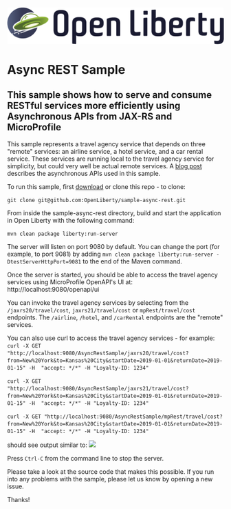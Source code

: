 ![](https://github.com/OpenLiberty/open-liberty/blob/master/logos/logo_horizontal_light_navy.png)

# Async REST Sample
## This sample shows how to serve and consume RESTful services more efficiently using Asynchronous APIs from JAX-RS and MicroProfile

This sample represents a travel agency service that depends on three "remote" services: an airline service, a hotel service, and a car rental service.
These services are running local to the travel agency service for simplicity, but could very well be actual remote services. A [blog post](AsyncREST.asciidoc)
describes the asynchronous APIs used in this sample.

To run this sample, first [download](https://github.com/OpenLiberty/sample-async-rest/archive/master.zip) or clone this repo - to clone:
```
git clone git@github.com:OpenLiberty/sample-async-rest.git
```

From inside the sample-async-rest directory, build and start the application in Open Liberty with the following command:
```
mvn clean package liberty:run-server
```

The server will listen on port 9080 by default.  You can change the port (for example, to port 9081) by adding `mvn clean package liberty:run-server -DtestServerHttpPort=9081` to the end of the Maven command.

Once the server is started, you should be able to access the travel agency services using MicroProfile OpenAPI's UI at:
http://localhost:9080/openapi/ui

You can invoke the travel agency services by selecting from the `/jaxrs20/travel/cost`, `jaxrs21/travel/cost` or `mpRest/travel/cost` endpoints. 
The `/airline`, `/hotel`, and `/carRental` endpoints are the "remote" services.

You can also use curl to access the travel agency services - for example:
`curl -X GET "http://localhost:9080/AsyncRestSample/jaxrs20/travel/cost?from=New%20York&to=Kansas%20City&startDate=2019-01-01&returnDate=2019-01-15" -H  "accept: */*" -H "Loyalty-ID: 1234"`

`curl -X GET "http://localhost:9080/AsyncRestSample/jaxrs21/travel/cost?from=New%20York&to=Kansas%20City&startDate=2019-01-01&returnDate=2019-01-15" -H  "accept: */*" -H "Loyalty-ID: 1234"`

`curl -X GET "http://localhost:9080/AsyncRestSample/mpRest/travel/cost?from=New%20York&to=Kansas%20City&startDate=2019-01-01&returnDate=2019-01-15" -H  "accept: */*" -H "Loyalty-ID: 1234"`

should see output similar to:
![](https://github.com/OpenLiberty/sample-async-rest/raw/master/img/curl-output.png)


Press `Ctrl-C` from the command line to stop the server.

Please take a look at the source code that makes this possible.  If you run into any problems with the sample, please let us know by opening a new issue.

Thanks!

